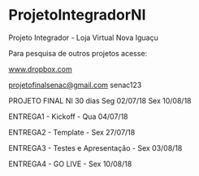 # ProjetoIntegradorNI
Projeto Integrador - Loja Virtual Nova Iguaçu

Para pesquisa de outros projetos  acesse:

www.dropbox.com

projetofinalsenac@gmail.com
senac123

PROJETO FINAL NI	30 dias	Seg 02/07/18	Sex 10/08/18

ENTREGA1 - Kickoff - Qua 04/07/18

ENTREGA2 - Template -	Sex 27/07/18

ENTREGA3 - Testes e Apresentação	- Sex 03/08/18

ENTREGA4 - GO LIVE	- Sex 10/08/18



